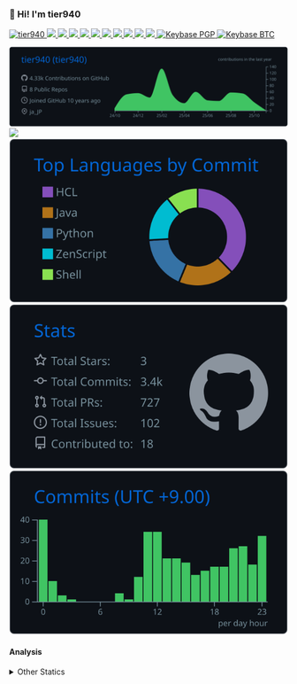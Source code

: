 ### 👋 Hi! I'm tier940

<p align="left"> 
  <a href="https://github.com/tier940/tier940/">
    <img src="https://komarev.com/ghpvc/?username=tier940" alt="tier940" />
  </a>
  <a href="http://twitter.com/tier940">
    <img height="20" src="https://img.shields.io/twitter/follow/tier940?label=Twitter&logo=twitter&style=flat" />
  </a>
  <a href="https://github.com/tier940">
    <img height="20" src="https://img.shields.io/github/followers/tier940?label=follow&logo=github&style=flat" />
  </a>
  <a href="https://www.reddit.com/user/tier940">
    <img height="20" src="https://img.shields.io/reddit/user-karma/combined/tier940?label=Reddit&logo=reddit&style=flat" />
  </a>
  <a href="https://stackoverflow.com/users/17317833/tier940">
    <img height="20" src="https://img.shields.io/stackexchange/stackoverflow/r/17317833?label=StackOverflow&logo=stack-overflow&style=flat" />
  </a>
  <a href="https://zenn.dev/tier940">
    <img height="20" src="https://zenn.badge.nikaera.com/s/tier940/likes" />
  </a>
  <a href="https://zenn.dev/tier940">
    <img height="20" src="https://zenn.badge.nikaera.com/s/tier940/followers" />
  </a>
  <a href="https://zenn.dev/tier940">
    <img height="20" src="https://zenn.badge.nikaera.com/s/tier940/articles" />
  </a>
  <a href="http://qiita.com/tier940">
    <img height="20" src="https://qiita-badge.apiapi.app/s/tier940/posts.svg" />
  </a>
  <a href="http://qiita.com/tier940">
    <img height="20" src="https://qiita-badge.apiapi.app/s/tier940/contributions.svg" />
  </a>
  <a href="https://github.com/tier940/tier940/">
    <img height="20" src="https://github.com/tier940/tier940/actions/workflows/main.yml/badge.svg" />
  </a>
  <a href="https://keybase.io/tier940">
    <img alt="Keybase PGP" src="https://img.shields.io/keybase/pgp/tier940">
  </a>
  <a href="https://keybase.io/tier940">
    <img alt="Keybase BTC" src="https://img.shields.io/keybase/btc/tier940">
  </a>
</p>

[![](https://raw.githubusercontent.com/tier940/tier940/main/profile-summary-card-output/github_dark/0-profile-details.svg)](https://github.com/vn7n24fzkq/github-profile-summary-cards)
[![](https://raw.githubusercontent.com/tier940/tier940/main/profile-summary-card-output/github_dark/1-repos-per-language.svg)](https://github.com/vn7n24fzkq/github-profile-summary-cards) [![](https://raw.githubusercontent.com/tier940/tier940/main/profile-summary-card-output/github_dark/2-most-commit-language.svg)](https://github.com/vn7n24fzkq/github-profile-summary-cards)
[![](https://raw.githubusercontent.com/tier940/tier940/main/profile-summary-card-output/github_dark/3-stats.svg)](https://github.com/vn7n24fzkq/github-profile-summary-cards) [![](https://raw.githubusercontent.com/tier940/tier940/main/profile-summary-card-output/github_dark/4-productive-time.svg)](https://github.com/vn7n24fzkq/github-profile-summary-cards)


#### Analysis
<!-- <img height="150" src="https://github.com/tier940/tier940/blob/master/images/stat.svg" alt="Alternative Text"/> -->

<details>
  <summary>Other Statics</summary>
  <!--START_SECTION:waka-->
![Code Time](http://img.shields.io/badge/Code%20Time-5%2C222%20hrs%2014%20mins-blue)

**🐱 My GitHub Data** 

> 📦 45.8 kB Used in GitHub's Storage 
 > 
> 💼 Opted to Hire
 > 
> 📜 13 Public Repositories 
 > 
> 🔑 6 Private Repositories 
 > 
**I'm an Early 🐤** 

```text
🌞 Morning                2432 commits        ████░░░░░░░░░░░░░░░░░░░░░   16.43 % 
🌆 Daytime                5456 commits        █████████░░░░░░░░░░░░░░░░   36.85 % 
🌃 Evening                5403 commits        █████████░░░░░░░░░░░░░░░░   36.50 % 
🌙 Night                  1513 commits        ███░░░░░░░░░░░░░░░░░░░░░░   10.22 % 
```
📅 **I'm Most Productive on Saturday** 

```text
Monday                   1517 commits        ███░░░░░░░░░░░░░░░░░░░░░░   10.25 % 
Tuesday                  2367 commits        ████░░░░░░░░░░░░░░░░░░░░░   15.99 % 
Wednesday                1798 commits        ███░░░░░░░░░░░░░░░░░░░░░░   12.15 % 
Thursday                 1529 commits        ███░░░░░░░░░░░░░░░░░░░░░░   10.33 % 
Friday                   2122 commits        ████░░░░░░░░░░░░░░░░░░░░░   14.33 % 
Saturday                 2805 commits        █████░░░░░░░░░░░░░░░░░░░░   18.95 % 
Sunday                   2666 commits        █████░░░░░░░░░░░░░░░░░░░░   18.01 % 
```


📊 **This Week I Spent My Time On** 

```text
🕑︎ Time Zone: Asia/Tokyo

💬 Programming Languages: 
Other                    32 hrs 31 mins      ████████████████████░░░░░   78.28 % 
Java                     5 hrs 42 mins       ███░░░░░░░░░░░░░░░░░░░░░░   13.75 % 
Markdown                 1 hr 3 mins         █░░░░░░░░░░░░░░░░░░░░░░░░   02.55 % 
JSON                     21 mins             ░░░░░░░░░░░░░░░░░░░░░░░░░   00.85 % 
Groovy                   19 mins             ░░░░░░░░░░░░░░░░░░░░░░░░░   00.79 % 

🔥 Editors: 
Chrome                   31 hrs 11 mins      ███████████████████░░░░░░   75.06 % 
Edge                     4 hrs 25 mins       ███░░░░░░░░░░░░░░░░░░░░░░   10.65 % 
IntelliJ IDEA            3 hrs 17 mins       ██░░░░░░░░░░░░░░░░░░░░░░░   07.94 % 
VS Code                  2 hrs 38 mins       ██░░░░░░░░░░░░░░░░░░░░░░░   06.36 % 

💻 Operating System: 
Windows                  40 hrs 58 mins      █████████████████████████   98.60 % 
Linux                    34 mins             ░░░░░░░░░░░░░░░░░░░░░░░░░   01.40 % 
```

**I Mostly Code in Java** 

```text
Java                     13 repos            ████████████░░░░░░░░░░░░░   50.00 % 
ZenScript                3 repos             ███░░░░░░░░░░░░░░░░░░░░░░   11.54 % 
Shell                    2 repos             ██░░░░░░░░░░░░░░░░░░░░░░░   07.69 % 
Python                   2 repos             ██░░░░░░░░░░░░░░░░░░░░░░░   07.69 % 
HTML                     1 repo              █░░░░░░░░░░░░░░░░░░░░░░░░   03.85 % 
```



**Timeline**

![Lines of Code chart](https://raw.githubusercontent.com/tier940/tier940/main/assets/bar_graph.png)


 Last Updated on 14/02/2025 01:29:59 UTC
<!--END_SECTION:waka-->
</details>
